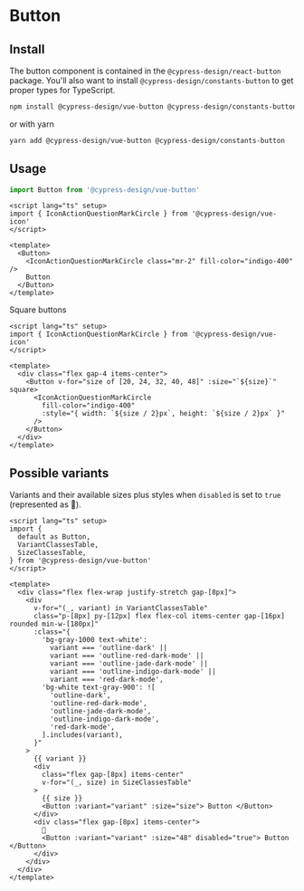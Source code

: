 # Button

## Install

The button component is contained in the `@cypress-design/react-button` package. You'll also want to install `@cypress-design/constants-button` to get proper types for TypeScript.

```bash
npm install @cypress-design/vue-button @cypress-design/constants-button
```

or with yarn

```bash
yarn add @cypress-design/vue-button @cypress-design/constants-button
```

## Usage

```ts
import Button from '@cypress-design/vue-button'
```

```vue live
<script lang="ts" setup>
import { IconActionQuestionMarkCircle } from '@cypress-design/vue-icon'
</script>

<template>
  <Button>
    <IconActionQuestionMarkCircle class="mr-2" fill-color="indigo-400" />
    Button
  </Button>
</template>
```

Square buttons

```vue live
<script lang="ts" setup>
import { IconActionQuestionMarkCircle } from '@cypress-design/vue-icon'
</script>

<template>
  <div class="flex gap-4 items-center">
    <Button v-for="size of [20, 24, 32, 40, 48]" :size="`${size}`" square>
      <IconActionQuestionMarkCircle
        fill-color="indigo-400"
        :style="{ width: `${size / 2}px`, height: `${size / 2}px` }"
      />
    </Button>
  </div>
</template>
```

## Possible variants

Variants and their available sizes plus styles when `disabled` is set to `true` (represented as 🚫).

```vue live
<script lang="ts" setup>
import {
  default as Button,
  VariantClassesTable,
  SizeClassesTable,
} from '@cypress-design/vue-button'
</script>

<template>
  <div class="flex flex-wrap justify-stretch gap-[8px]">
    <div
      v-for="(_, variant) in VariantClassesTable"
      class="p-[8px] py-[12px] flex flex-col items-center gap-[16px] rounded min-w-[180px]"
      :class="{
        'bg-gray-1000 text-white':
          variant === 'outline-dark' ||
          variant === 'outline-red-dark-mode' ||
          variant === 'outline-jade-dark-mode' ||
          variant === 'outline-indigo-dark-mode' ||
          variant === 'red-dark-mode',
        'bg-white text-gray-900': ![
          'outline-dark',
          'outline-red-dark-mode',
          'outline-jade-dark-mode',
          'outline-indigo-dark-mode',
          'red-dark-mode',
        ].includes(variant),
      }"
    >
      {{ variant }}
      <div
        class="flex gap-[8px] items-center"
        v-for="(_, size) in SizeClassesTable"
      >
        {{ size }}
        <Button :variant="variant" :size="size"> Button </Button>
      </div>
      <div class="flex gap-[8px] items-center">
        🚫
        <Button :variant="variant" :size="48" disabled="true"> Button </Button>
      </div>
    </div>
  </div>
</template>
```
